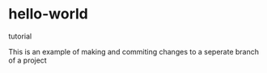 # hello-world
tutorial

This is an example of making and commiting changes to a seperate branch of a project
